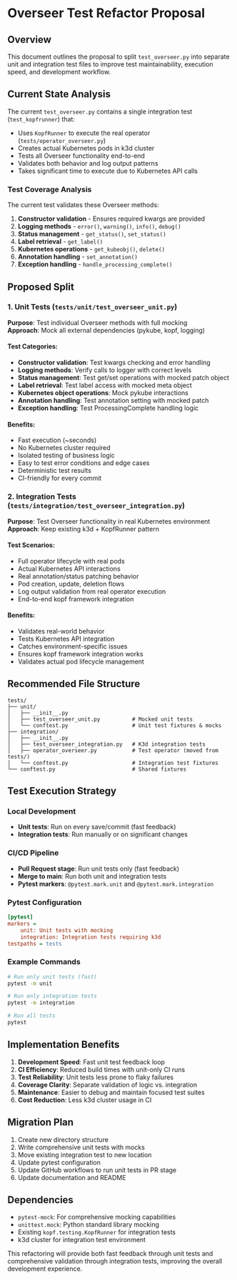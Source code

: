 # Overseer Test Refactor Proposal

## Overview

This document outlines the proposal to split `test_overseer.py` into separate unit and integration test files to improve test maintainability, execution speed, and development workflow.

## Current State Analysis

The current `test_overseer.py` contains a single integration test (`test_kopfrunner`) that:
- Uses `KopfRunner` to execute the real operator (`tests/operator_overseer.py`)
- Creates actual Kubernetes pods in k3d cluster
- Tests all Overseer functionality end-to-end
- Validates both behavior and log output patterns
- Takes significant time to execute due to Kubernetes API calls

### Test Coverage Analysis

The current test validates these Overseer methods:
1. **Constructor validation** - Ensures required kwargs are provided
2. **Logging methods** - `error()`, `warning()`, `info()`, `debug()`
3. **Status management** - `get_status()`, `set_status()`
4. **Label retrieval** - `get_label()`
5. **Kubernetes operations** - `get_kubeobj()`, `delete()`
6. **Annotation handling** - `set_annotation()`
7. **Exception handling** - `handle_processing_complete()`

## Proposed Split

### 1. Unit Tests (`tests/unit/test_overseer_unit.py`)

**Purpose**: Test individual Overseer methods with full mocking  
**Approach**: Mock all external dependencies (pykube, kopf, logging)

#### Test Categories:
- **Constructor validation**: Test kwargs checking and error handling
- **Logging methods**: Verify calls to logger with correct levels
- **Status management**: Test get/set operations with mocked patch object
- **Label retrieval**: Test label access with mocked meta object
- **Kubernetes object operations**: Mock pykube interactions
- **Annotation handling**: Test annotation setting with mocked patch
- **Exception handling**: Test ProcessingComplete handling logic

#### Benefits:
- Fast execution (~seconds)
- No Kubernetes cluster required
- Isolated testing of business logic
- Easy to test error conditions and edge cases
- Deterministic test results
- CI-friendly for every commit

### 2. Integration Tests (`tests/integration/test_overseer_integration.py`)

**Purpose**: Test Overseer functionality in real Kubernetes environment  
**Approach**: Keep existing k3d + KopfRunner pattern

#### Test Scenarios:
- Full operator lifecycle with real pods
- Actual Kubernetes API interactions
- Real annotation/status patching behavior
- Pod creation, update, deletion flows
- Log output validation from real operator execution
- End-to-end kopf framework integration

#### Benefits:
- Validates real-world behavior
- Tests Kubernetes API integration
- Catches environment-specific issues
- Ensures kopf framework integration works
- Validates actual pod lifecycle management

## Recommended File Structure

```
tests/
├── unit/
│   ├── __init__.py
│   ├── test_overseer_unit.py          # Mocked unit tests
│   └── conftest.py                    # Unit test fixtures & mocks
├── integration/
│   ├── __init__.py
│   ├── test_overseer_integration.py   # K3d integration tests
│   ├── operator_overseer.py           # Test operator (moved from tests/)
│   └── conftest.py                    # Integration test fixtures
└── conftest.py                        # Shared fixtures
```

## Test Execution Strategy

### Local Development
- **Unit tests**: Run on every save/commit (fast feedback)
- **Integration tests**: Run manually or on significant changes

### CI/CD Pipeline
- **Pull Request stage**: Run unit tests only (fast feedback)
- **Merge to main**: Run both unit and integration tests
- **Pytest markers**: `@pytest.mark.unit` and `@pytest.mark.integration`

### Pytest Configuration
```ini
[pytest]
markers =
    unit: Unit tests with mocking
    integration: Integration tests requiring k3d
testpaths = tests
```

### Example Commands
```bash
# Run only unit tests (fast)
pytest -m unit

# Run only integration tests
pytest -m integration

# Run all tests
pytest
```

## Implementation Benefits

1. **Development Speed**: Fast unit test feedback loop
2. **CI Efficiency**: Reduced build times with unit-only CI runs
3. **Test Reliability**: Unit tests less prone to flaky failures
4. **Coverage Clarity**: Separate validation of logic vs. integration
5. **Maintenance**: Easier to debug and maintain focused test suites
6. **Cost Reduction**: Less k3d cluster usage in CI

## Migration Plan

1. Create new directory structure
2. Write comprehensive unit tests with mocks
3. Move existing integration test to new location
4. Update pytest configuration
5. Update GitHub workflows to run unit tests in PR stage
6. Update documentation and README

## Dependencies

- `pytest-mock`: For comprehensive mocking capabilities
- `unittest.mock`: Python standard library mocking
- Existing `kopf.testing.KopfRunner` for integration tests
- k3d cluster for integration test environment

This refactoring will provide both fast feedback through unit tests and comprehensive validation through integration tests, improving the overall development experience.